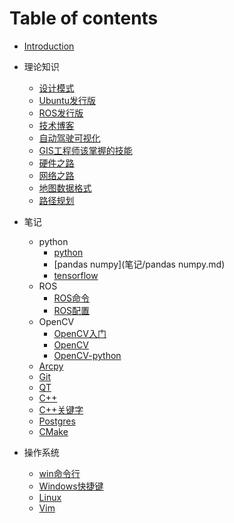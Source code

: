 # Table of contents

* [Introduction](README.md)

* 理论知识

  * [设计模式](理论知识/设计模式.md)
  * [Ubuntu发行版](理论知识/ubuntu发行版.md)
  * [ROS发行版](理论知识/ROS发行版.md)
  * [技术博客](理论知识/技术博客.md)
  * [自动驾驶可视化](理论知识/自动驾驶可视化.md)
  * [GIS工程师该掌握的技能](理论知识/GIS工程师该掌握的技能.md)
  * [硬件之路](理论知识/硬件之路.md)
  * [网络之路](理论知识/网络之路.md)
  * [地图数据格式](地图数据格式.md)
  * [路径规划](理论知识/路径规划.md)
  
* 笔记

  * python
    - [python](笔记/python.md)
    - [pandas numpy](笔记/pandas numpy.md)
    - [tensorflow](笔记/Tensorflow.md)
  * ROS
    * [ROS命令](笔记/ROS常用命令字典.md)
    * [ROS配置](笔记/ROS配置.md)
  * OpenCV
    * [OpenCV入门](笔记/OpenCV入门.md)
    * [OpenCV](笔记/OpenCV.md)
    * [OpenCV-python](笔记/OpenCV-python.md)
  * [Arcpy](笔记/Arcpy.md)
  * [Git](笔记/Git.md)
  * [QT](笔记/QT.md)
  * [C++](笔记/C++.md)
  * [C++关键字](笔记/C++关键字.md)
  * [Postgres](笔记/Postgres.md)
  * [CMake](笔记/CMake.md)
  
* 操作系统

  * [win命令行](操作系统/win命令行.md)
  * [Windows快捷键](操作系统/Windows快捷键.md)
  * [Linux](操作系统/Linux.md)
  * [Vim](操作系统/Vim.md)

